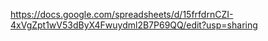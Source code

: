 https://docs.google.com/spreadsheets/d/15frfdrnCZI-4xVgZpt1wV53dByX4Fwuydml2B7P69QQ/edit?usp=sharing